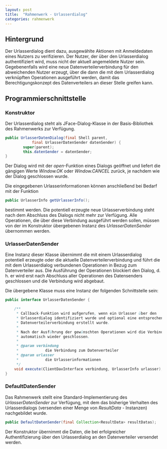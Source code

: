 ```yaml
---
layout: post
title:  "Rahmenwerk - Urlasserdialog"
categories: rahmenwerk
---
```



## Hintergrund

Der Urlasserdialog dient dazu, ausgewählte Aktionen mit Anmeldedaten eines Nutzers zu
verifizieren. Der Nutzer, der über den Urlasserdialog authentifiziert wird, muss nicht 
der aktuell angemeldete Nutzer sein. Gegebenenfalls wird eine neue Datenverteilerverbindung 
für den abweichenden Nutzer erzeugt, über die dann die mit dem Urlasserdialog verknüpften 
Operationen ausgeführt werden, damit das Berechtigungskonzept des Datenverteilers an
dieser Stelle greifen kann.

## Programmierschnittstelle

### Konstruktor

Der Urlasserdialog steht als JFace-Dialog-Klasse in der Basis-Bibliothek des Rahmenwerks
zur Verfügung.

```java
public UrlasserDatenDialog(final Shell parent,
            final UrlasserDatenSender datenSender) {
        super(parent);
        this.datenSender = datenSender;
}
```

Der Dialog wird mit der *open*-Funktion eines Dialogs geöffnet und liefert die gängigen 
Werte *Window.OK* oder *Window.CANCEL* zurück, je nachdem wie der Dialog geschlossen 
wurde.

Die eingegebenen Urlasserinformationen können anschließend bei Bedarf mit der Funktion

```java
public UrlasserInfo getUrlasserInfo();
```

bestimmt werden. Die potentiell erzeugte neue Urlasserverbindung steht nach dem Abschluss
des Dialogs nicht mehr zur Verfügung. Alle Operationen, die über diese Verbindung ausgeführt
werden sollen, müssen von der im Konstruktor übergebenen Instanz des *UrlasserDatenSender*
übernommen werden.

### UrlasserDatenSender
Eine Instanz dieser Klasse übernimmt die mit einem Urlasserdialog potentiell erzeugte 
oder die aktuelle Datenverteilerverbindung und führt die mit dem Urlasserdialog 
verbundenen Operationen in Bezug zum Datenverteiler aus. Die Ausführung der Operationen
blockiert den Dialog, d. h. er wird erst nach Abschluss aller Operationen des Datensenders 
geschlossen und die Verbindung wird abgebaut.

Die übergebene Klasse muss eine Instanz der folgenden Schnittstelle sein:

```java
public interface UrlasserDatenSender {

    /**
     * Callback-Funktion wird aufgerufen, wenn ein Urlasser über den
     * Urlasserdialog identifiziert wurde und optional eine entsprechende
     * Datenverteilerverbindung erstellt wurde.
     * 
     * Nach der Ausführung der gewünschten Operationen wird die Verbindung
     * automatisch wieder geschlossen.
     * 
     * @param verbindung
     *            die Verbindung zum Datenverteiler
     * @param urlasser
     *            die Urlasserinformationen
     */
    void execute(ClientDavInterface verbindung, UrlasserInfo urlasser);
}
```

### DefaultDatenSender

Das Rahmenwerk stellt eine Standard-Implementierung des *UrlasserDatenSender* zur 
Verfügung, mit dem das bisherige Verhalten des Urlasserdialogs (versenden einer
Menge von *ResultData* - Instanzen) nachgebildet wurde.

```java
public DefaultDatenSender(final Collection<ResultData> resultDatas);
```

Der Konstruktor übernimmt die Daten, die bei erfolgreicher Authentifizierung
über den Urlasserdialog an den Datenverteiler versendet werden.
       
